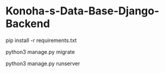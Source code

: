 # Konoha-s-Data-Base-Django-Backend
pip install -r requirements.txt

python3 manage.py migrate

python3 manage.py runserver
